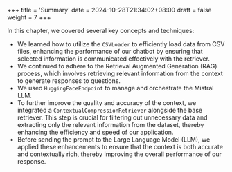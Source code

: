 +++
title = 'Summary'
date = 2024-10-28T21:34:02+08:00
draft = false
weight = 7
+++

In this chapter, we covered several key concepts and techniques:

- We learned how to utilize the `CSVLoader` to efficiently load data from CSV files, enhancing the performance of our chatbot by ensuring that selected information is communicated effectively with the retriever.
- We continued to adhere to the Retrieval Augmented Generation (RAG) process, which involves retrieving relevant information from the context to generate responses to questions.
- We used `HuggingFaceEndpoint` to manage and orchestrate the Mistral LLM.
- To further improve the quality and accuracy of the context, we integrated a `ContextualCompressionRetriever` alongside the base retriever. This step is crucial for filtering out unnecessary data and extracting only the relevant information from the dataset, thereby enhancing the efficiency and speed of our application.
- Before sending the prompt to the Large Language Model (LLM), we applied these enhancements to ensure that the context is both accurate and contextually rich, thereby improving the overall performance of our response.

